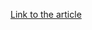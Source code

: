 [Link to the article](https://thehackernews.com/2024/10/eliminating-ai-deepfake-threats-is-your.html)
